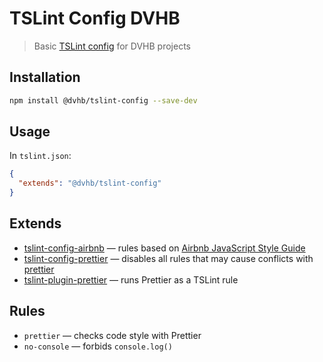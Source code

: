 # TSLint Config DVHB

> Basic [TSLint config](https://palantir.github.io/tslint/usage/configuration/) for DVHB projects

## Installation

```sh
npm install @dvhb/tslint-config --save-dev
```
## Usage

In `tslint.json`:

```json
{
  "extends": "@dvhb/tslint-config"
}
```
## Extends

* [tslint-config-airbnb](https://github.com/progre/tslint-config-airbnb) — rules based on [Airbnb JavaScript Style Guide](https://github.com/airbnb/javascript)
* [tslint-config-prettier](https://github.com/prettier/tslint-config-prettier) — disables all rules that may cause conflicts with [prettier](https://prettier.io/)
* [tslint-plugin-prettier](https://github.com/prettier/tslint-plugin-prettier) — runs Prettier as a TSLint rule

## Rules
* `prettier` — checks code style with Prettier
* `no-console` — forbids `console.log()`
